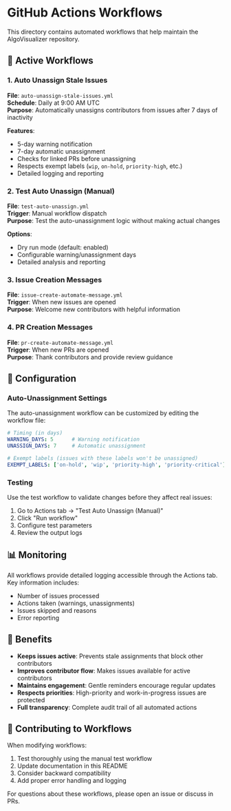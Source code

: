 # GitHub Actions Workflows

This directory contains automated workflows that help maintain the AlgoVisualizer repository.

## 🤖 Active Workflows

### 1. Auto Unassign Stale Issues
**File**: `auto-unassign-stale-issues.yml`  
**Schedule**: Daily at 9:00 AM UTC  
**Purpose**: Automatically unassigns contributors from issues after 7 days of inactivity

**Features**:
- 5-day warning notification
- 7-day automatic unassignment 
- Checks for linked PRs before unassigning
- Respects exempt labels (`wip`, `on-hold`, `priority-high`, etc.)
- Detailed logging and reporting

### 2. Test Auto Unassign (Manual)
**File**: `test-auto-unassign.yml`  
**Trigger**: Manual workflow dispatch  
**Purpose**: Test the auto-unassignment logic without making actual changes

**Options**:
- Dry run mode (default: enabled)
- Configurable warning/unassignment days
- Detailed analysis and reporting

### 3. Issue Creation Messages
**File**: `issue-create-automate-message.yml`  
**Trigger**: When new issues are opened  
**Purpose**: Welcome new contributors with helpful information

### 4. PR Creation Messages  
**File**: `pr-create-automate-message.yml`  
**Trigger**: When new PRs are opened  
**Purpose**: Thank contributors and provide review guidance

## 🔧 Configuration

### Auto-Unassignment Settings
The auto-unassignment workflow can be customized by editing the workflow file:

```yaml
# Timing (in days)
WARNING_DAYS: 5      # Warning notification 
UNASSIGN_DAYS: 7     # Automatic unassignment

# Exempt labels (issues with these labels won't be unassigned)
EXEMPT_LABELS: ['on-hold', 'wip', 'priority-high', 'priority-critical']
```

### Testing
Use the test workflow to validate changes before they affect real issues:

1. Go to Actions tab → "Test Auto Unassign (Manual)"
2. Click "Run workflow" 
3. Configure test parameters
4. Review the output logs

## 📊 Monitoring

All workflows provide detailed logging accessible through the Actions tab. Key information includes:
- Number of issues processed
- Actions taken (warnings, unassignments)
- Issues skipped and reasons
- Error reporting

## 🚀 Benefits

- **Keeps issues active**: Prevents stale assignments that block other contributors
- **Improves contributor flow**: Makes issues available for active contributors  
- **Maintains engagement**: Gentle reminders encourage regular updates
- **Respects priorities**: High-priority and work-in-progress issues are protected
- **Full transparency**: Complete audit trail of all automated actions

## 📝 Contributing to Workflows

When modifying workflows:
1. Test thoroughly using the manual test workflow
2. Update documentation in this README
3. Consider backward compatibility
4. Add proper error handling and logging

For questions about these workflows, please open an issue or discuss in PRs.